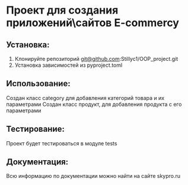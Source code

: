 # Проект для создания приложений\сайтов E-commercy

## Установка:
1. Клонируйте репозиторий git@github.com:Stillyc1/OOP_project.git
2. Установка зависимостей из pyproject.toml

## Использование: 
Создан класс category для добавления категорий товара и их параметрами
Создан класс продукт, для добавления продукта с его параметрами

## Тестирование: 
Проект будет тестироваться в модуле tests

## Документация: 
Всю информацию по документации можно найти на сайте skypro.ru